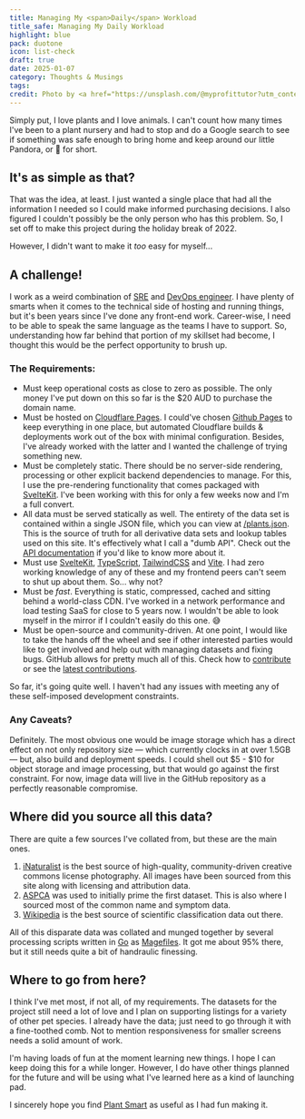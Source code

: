 ```yaml
---
title: Managing My <span>Daily</span> Workload
title_safe: Managing My Daily Workload
highlight: blue
pack: duotone
icon: list-check
draft: true
date: 2025-01-07
category: Thoughts & Musings
tags: 
credit: Photo by <a href="https://unsplash.com/@myprofittutor?utm_content=creditCopyText&utm_medium=referral&utm_source=unsplash">My Profit Tutor</a> on <a href="https://unsplash.com/photos/a-notebook-with-a-pen-and-a-cup-of-tea-ZfRWq1bRisE?utm_content=creditCopyText&utm_medium=referral&utm_source=unsplash">Unsplash</a>
---
```

Simply put, I love plants and I love animals. I can't count how many times I've been to a plant nursery and had to stop and do a Google search to see if something was safe enough to bring home and keep around our little Pandora, or 🐼 for short.

<!--more-->
## It's as simple as that?

That was the idea, at least. I just wanted a single place that had all the information I needed so I could make informed purchasing decisions. I also figured I couldn't possibly be the only person who has this problem. So, I set off to make this project during the holiday break of 2022.

However, I didn't want to make it *too* easy for myself...

## A challenge!

I work as a weird combination of [SRE](https://en.wikipedia.org/wiki/Site_reliability_engineering) and [DevOps engineer](https://en.wikipedia.org/wiki/DevOps). I have plenty of smarts when it comes to the technical side of hosting and running things, but it's been years since I've done any front-end work. Career-wise, I need to be able to speak the same language as the teams I have to support. So, understanding how far behind that portion of my skillset had become, I thought this would be the perfect opportunity to brush up.

### The Requirements:

* Must keep operational costs as close to zero as possible. The only money I've put down on this so far is the $20 AUD to purchase the domain name.
* Must be hosted on [Cloudflare Pages](https://pages.cloudflare.com/). I could've chosen [Github Pages](https://pages.github.com/) to keep everything in one place, but automated Cloudflare builds & deployments work out of the box with minimal configuration. Besides, I've already worked with the latter and I wanted the challenge of trying something new.
* Must be completely static. There should be no server-side rendering, processing or other explicit backend dependencies to manage. For this, I use the pre-rendering functionality that comes packaged with [SvelteKit](https://kit.svelte.dev/). I've been working with this for only a few weeks now and I'm a full convert.
* All data must be served statically as well. The entirety of the data set is contained within a single JSON file, which you can view at [/plants.json](https://plantsm.art/plants.json). This is the source of truth for all derivative data sets and lookup tables used on this site. It's effectively what I call a "dumb API". Check out the [API documentation](http://localhost:5173/api) if you'd like to know more about it.
* Must use [SvelteKit](https://kit.svelte.dev/), [TypeScript](https://www.typescriptlang.org/), [TailwindCSS](https://tailwindcss.com/) and [Vite](https://vitejs.dev/). I had zero working knowledge of any of these and my frontend peers can't seem to shut up about them. So... why not?
* Must be *fast*. Everything is static, compressed, cached and sitting behind a world-class CDN. I've worked in a network performance and load testing SaaS for close to 5 years now. I wouldn't be able to look myself in the mirror if I couldn't easily do this one. 😅
* Must be open-source and community-driven. At one point, I would like to take the hands off the wheel and see if other interested parties would like to get involved and help out with managing datasets and fixing bugs. GitHub allows for pretty much all of this. Check how to [contribute](http://plantsm.art/contribute) or see the [latest contributions](http://plantsm.art/updates).

So far, it's going quite well. I haven't had any issues with meeting any of these self-imposed development constraints.

### Any Caveats?

Definitely. The most obvious one would be image storage which has a direct effect on not only repository size — which currently clocks in at over 1.5GB — but, also build and deployment speeds. I could shell out $5 - $10 for object storage and image processing, but that would go against the first constraint. For now, image data will live in the GitHub repository as a perfectly reasonable compromise.

## Where did you source all this data?

There are quite a few sources I've collated from, but these are the main ones.

1. [iNaturalist](https://www.inaturalist.org/) is the best source of high-quality, community-driven creative commons license photography. All images have been sourced from this site along with licensing and attribution data.
2. [ASPCA](https://www.aspca.org/) was used to initially prime the first dataset. This is also where I sourced most of the common name and symptom data.
3. [Wikipedia](https://en.wikipedia.org/wiki/Plant) is the best source of scientific classification data out there.

All of this disparate data was collated and munged together by several processing scripts written in [Go](https://go.dev/) as [Magefiles](https://magefile.org/). It got me about 95% there, but it still needs quite a bit of handraulic finessing.

## Where to go from here?

I think I've met most, if not all, of my requirements. The datasets for the project still need a lot of love and I plan on supporting listings for a variety of other pet species. I already have the data; just need to go through it with a fine-toothed comb. Not to mention responsiveness for smaller screens needs a solid amount of work.

I'm having loads of fun at the moment learning new things. I hope I can keep doing this for a while longer. However, I do have other things planned for the future and will be using what I've learned here as a kind of launching pad.

I sincerely hope you find [Plant Smart](https://plantsm.art) as useful as I had fun making it.